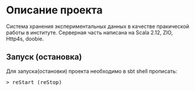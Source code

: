 # Описание проекта
Система хранения экспериментальных данных в качестве пракической работы в институте. Серверная часть написана на Scala 2.12, ZIO, Http4s, doobie.
## Запуск (остановка)
Для запуска(остановки) проекта необходимо в sbt shell прописать:
<pre>
> reStart (reStop)
</pre>

